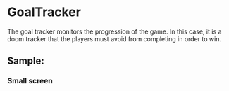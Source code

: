 # GoalTracker

The goal tracker monitors the progression of the game. In this case, it is a doom tracker that the players must avoid from completing in order to win.

## Sample:
<GameGoalTracker :depthLevel="3" :depthMax="5" :goalsAchieved="[2, 3, 4]" />

### Small screen
<section style="width: 300px">
  <GameGoalTracker :depthLevel="5" :depthMax="9" :goalsAchieved="[1, 2]" />
</section>

<script setup>
  import GameGoalTracker from '../../../src/components/GameGoalTracker/GameGoalTracker.vue'
</script>
